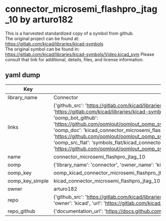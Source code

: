 # connector_microsemi_flashpro_jtag_10 by arturo182  
This is a harvested standardized copy of a symbol from github.  
The original project can be found at:  
https://gitlab.com/kicad/libraries/kicad-symbols  
The original symbol can be found in:
https://gitlab.com/kicad/libraries/kicad-symbols/Video.kicad_sym
Please consult that link for additional, details, files, and license information.  
## yaml dump  
| Key | Value |  
| --- | --- |  
| library_name | Connector |  
| links | {'github_src': 'https://gitlab.com/kicad/libraries/kicad-symbols/Video.kicad_sym', 'github_src_repo': 'https://gitlab.com/kicad/libraries/kicad-symbols', 'oomp_bot': 'kicad_connector_microsemi_flashpro_jtag_10/working', 'oomp_bot_github': 'https://github.com/oomlout/oomlout_oomp_symbol_bot/tree/main/kicad_connector_microsemi_flashpro_jtag_10/working', 'oomp_doc': 'kicad_connector_microsemi_flashpro_jtag_10/working', 'oomp_doc_github': 'https://github.com/oomlout/oomlout_oomp_symbol_doc/tree/main/kicad_connector_microsemi_flashpro_jtag_10/working', 'oomp_src_flat': 'symbols_flat/kicad_connector_microsemi_flashpro_jtag_10/working', 'oomp_src_flat_github': 'https://github.com/oomlout/oomlout_oomp_symbol_src/tree/main/kicad_connector_microsemi_flashpro_jtag_10/working'} |  
| name | connector_microsemi_flashpro_jtag_10 |  
| oomp | {'library_name': 'connector', 'owner_name': 'kicad', 'symbol_name': 'connector_microsemi_flashpro_jtag_10'} |  
| oomp_key | oomp_kicad_connector_microsemi_flashpro_jtag_10 |  
| oomp_key_simple | kicad_connector_microsemi_flashpro_jtag_10 |  
| owner | arturo182 |  
| repo | {'github_src': 'https://gitlab.com/kicad/libraries/kicad-symbols/Video.kicad_sym', 'name': 'libraries/kicad-symbols', 'owner': 'kicad', 'url': 'https://gitlab.com/kicad/libraries/kicad-symbols'} |  
| repo_github | {'documentation_url': 'https://docs.github.com/rest/repos/repos#get-a-repository', 'message': 'Not Found'} |  

